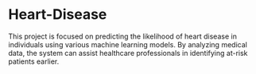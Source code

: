 # Heart-Disease

This project is focused on predicting the likelihood of heart disease in individuals using various machine learning models. By analyzing medical data, the system can assist healthcare professionals in identifying at-risk patients earlier.

